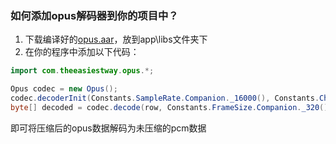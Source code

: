 ### 如何添加opus解码器到你的项目中？
1. 下载编译好的[opus.aar](https://github.com/theeasiestway/android-opus-codec/blob/develop/opus.aar)，放到app\libs文件夹下
2. 在你的程序中添加以下代码：
```java
import com.theeasiestway.opus.*;

Opus codec = new Opus();
codec.decoderInit(Constants.SampleRate.Companion._16000(), Constants.Channels.Companion.mono());
byte[] decoded = codec.decode(row, Constants.FrameSize.Companion._320());
```
即可将压缩后的opus数据解码为未压缩的pcm数据